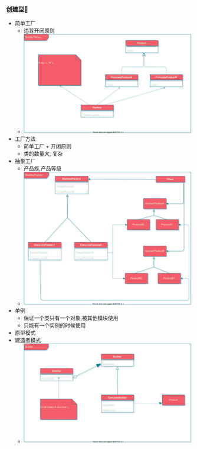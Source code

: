 ### 创建型🚀️
- 简单工厂
    - 违背开闭原则
    - ![simpleFactory](../images/simpleFactory.svg)
- 工厂方法
    - 简单工厂 + 开闭原则
    - 类的数量大, 复杂
- 抽象工厂
    - 产品族,产品等级
    - ![abstractfactory](../images/abstractfactory.svg)
- 单例
    - 保证一个类只有一个对象,被其他模块使用
    - 只能有一个实例的时候使用
- 原型模式
- 建造者模式
  - ![builder](../images/builder.svg)
